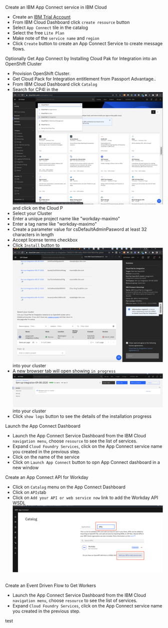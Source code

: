 Create an IBM App Connect service in IBM Cloud
  - Create an [IBM Trial Account](https://cloud.ibm.com/registration/premium?lnk=ukCloudExp&lnk=STW_UK_BUHP_L1_BTN&psrc=NONE&pexp=DEF&lnk2=trial_Cloud) 
  - From IBM Cloud Dashboard click `create resource` button
  - Select `App Connect` tile in the catalog
  - Select the free `Lite Plan`
  - Make note of the `service name` and `region`
  - Click `Create` button to create an App Connect Service to create message flows. 
 
 Optionally Get App Connect by Installing Cloud Pak for Integration into an OpenShift Cluster
  - Provision OpenShift Cluster.
  - Get Cloud Pack for Integration entitlement from Passport Advantage..
  - From IBM Cloud Dashboard click `Catalog`
  - Search for CP4I in the  ![IBM Cloud Catalog](images/catalog.png) and click on the Cloud P
  - Select your Cluster
  - Enter a unique project name like "workday-maximo"
  - Enter a tag name like "workday-maximo"
  - Create a parameter value for csDefaultAdminPasword at least 32 characters in length
  - Accept license terms checkbox
  - Click `Install` button to   ![install Clout Pak for Integration](images/install-cloud-pak-for-integration.png) into your cluster  &nbsp;  
  - A new browser tab will open showing `in progress`  ![creating your workspace](images/inprogress.png) into your cluster  &nbsp;  
  - Click `show logs` button to see the details of the installation progress
  
Launch the App Connect Dashboard
  - Launch the App Connect Service Dashboard from the IBM Cloud `navigation menu`,  choose `resource` to see the list of services.
  - Expand `Cloud Foundry Services`,  click on the App Connect service name you created in the previous step.
  - Click on the name of the service
  - Click on `Launch App Connect` button to opn App Connect dashboard in a new window

Create an App Connect API for Workday
  - Click on `Catalog` menu on the App Connect Dashboard
  - Click on `APIs`tab
  - Click on `Add your API or web service now` link to add the Workday API WSDL ![Add API WSDL](images/appconnect-api.png) &nbsp;  
  
Create an Event Driven Flow to Get Workers
  - Launch the App Connect Service Dashboard from the IBM Cloud `navigation menu`,  choose `resource` to see the list of services.
  - Expand `Cloud Foundry Services`,  click on the App Connect service name you created in the previous step.

test